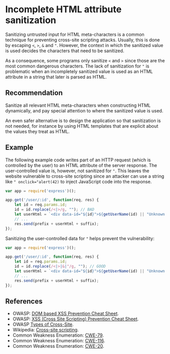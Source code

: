 # Incomplete HTML attribute sanitization
Sanitizing untrusted input for HTML meta-characters is a common technique for preventing cross-site scripting attacks. Usually, this is done by escaping `<`, `>`, `&` and `"`. However, the context in which the sanitized value is used decides the characters that need to be sanitized.

As a consequence, some programs only sanitize `<` and `>` since those are the most common dangerous characters. The lack of sanitization for `"` is problematic when an incompletely sanitized value is used as an HTML attribute in a string that later is parsed as HTML.


## Recommendation
Sanitize all relevant HTML meta-characters when constructing HTML dynamically, and pay special attention to where the sanitized value is used.

An even safer alternative is to design the application so that sanitization is not needed, for instance by using HTML templates that are explicit about the values they treat as HTML.


## Example
The following example code writes part of an HTTP request (which is controlled by the user) to an HTML attribute of the server response. The user-controlled value is, however, not sanitized for `"`. This leaves the website vulnerable to cross-site scripting since an attacker can use a string like `" onclick="alert(42)` to inject JavaScript code into the response.


```javascript
var app = require('express')();

app.get('/user/:id', function(req, res) {
	let id = req.params.id;
	id = id.replace(/<|>/g, ""); // BAD
	let userHtml = `<div data-id="${id}">${getUserName(id) || "Unknown name"}</div>`;
	// ...
	res.send(prefix + userHtml + suffix);
});

```
Sanitizing the user-controlled data for `"` helps prevent the vulnerability:


```javascript
var app = require('express')();

app.get('/user/:id', function(req, res) {
	let id = req.params.id;
	id = id.replace(/<|>|&|"/g, ""); // GOOD
	let userHtml = `<div data-id="${id}">${getUserName(id) || "Unknown name"}</div>`;
	// ...
	res.send(prefix + userHtml + suffix);
});

```

## References
* OWASP: [DOM based XSS Prevention Cheat Sheet](https://cheatsheetseries.owasp.org/cheatsheets/DOM_based_XSS_Prevention_Cheat_Sheet.html).
* OWASP: [XSS (Cross Site Scripting) Prevention Cheat Sheet](https://cheatsheetseries.owasp.org/cheatsheets/Cross_Site_Scripting_Prevention_Cheat_Sheet.html).
* OWASP [Types of Cross-Site](https://owasp.org/www-community/Types_of_Cross-Site_Scripting).
* Wikipedia: [Cross-site scripting](http://en.wikipedia.org/wiki/Cross-site_scripting).
* Common Weakness Enumeration: [CWE-79](https://cwe.mitre.org/data/definitions/79.html).
* Common Weakness Enumeration: [CWE-116](https://cwe.mitre.org/data/definitions/116.html).
* Common Weakness Enumeration: [CWE-20](https://cwe.mitre.org/data/definitions/20.html).
